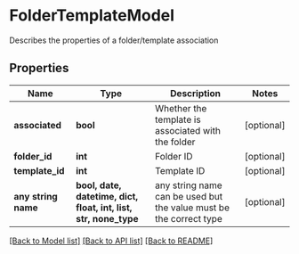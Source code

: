 # FolderTemplateModel

Describes the properties of a folder/template association

## Properties
Name | Type | Description | Notes
------------ | ------------- | ------------- | -------------
**associated** | **bool** | Whether the template is associated with the folder | [optional] 
**folder_id** | **int** | Folder ID | [optional] 
**template_id** | **int** | Template ID | [optional] 
**any string name** | **bool, date, datetime, dict, float, int, list, str, none_type** | any string name can be used but the value must be the correct type | [optional]

[[Back to Model list]](../README.md#documentation-for-models) [[Back to API list]](../README.md#documentation-for-api-endpoints) [[Back to README]](../README.md)


